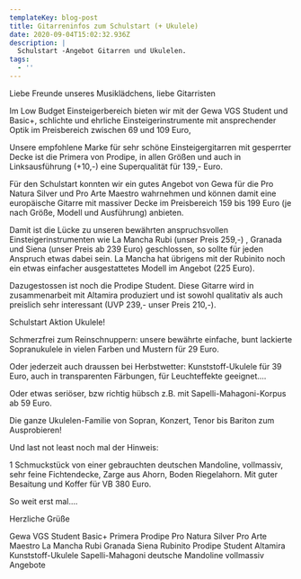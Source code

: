 ```yaml
---
templateKey: blog-post
title: Gitarreninfos zum Schulstart (+ Ukulele)
date: 2020-09-04T15:02:32.936Z
description: |
  Schulstart -Angebot Gitarren und Ukulelen.
tags:
  - ''
---
```

Liebe Freunde unseres Musiklädchens, liebe Gitarristen

Im Low Budget Einsteigerbereich bieten wir mit der Gewa VGS Student und Basic+, schlichte und ehrliche Einsteigerinstrumente mit ansprechender Optik im Preisbereich zwischen 69 und 109 Euro,

 Unsere empfohlene Marke für sehr schöne Einsteigergitarren mit gesperrter Decke ist die Primera von Prodipe, in allen Größen und auch in Linksausführung (+10,-) eine Superqualität für 139,- Euro.

 Für den Schulstart konnten wir ein gutes Angebot von Gewa für die Pro Natura Silver und Pro Arte Maestro wahrnehmen und können damit eine europäische Gitarre mit massiver Decke im Preisbereich 159 bis 199 Euro (je nach Größe, Modell und Ausführung) anbieten.

 Damit ist die Lücke zu unseren bewährten anspruchsvollen Einsteigerinstrumenten wie La Mancha Rubi (unser Preis 259,-) , Granada und Siena (unser Preis ab 239 Euro) geschlossen, so sollte für jeden Anspruch etwas dabei sein. La Mancha hat übrigens mit der Rubinito noch ein etwas einfacher ausgestattetes Modell im Angebot (225 Euro).

Dazugestossen ist noch die Prodipe Student. Diese Gitarre wird in zusammenarbeit mit Altamira produziert und ist sowohl qualitativ als auch preislich sehr interessant (UVP 239,- unser Preis 210,-).

 Schulstart Aktion Ukulele!

 Schmerzfrei zum Reinschnuppern: unsere bewährte einfache, bunt lackierte Sopranukulele in vielen Farben und Mustern für 29 Euro.

 Oder jederzeit auch draussen bei Herbstwetter: Kunststoff-Ukulele für 39 Euro, auch in transparenten Färbungen, für Leuchteffekte geeignet....

 Oder etwas seriöser, bzw richtig hübsch z.B. mit Sapelli-Mahagoni-Korpus ab 59 Euro.

 Die ganze Ukulelen-Familie von Sopran, Konzert, Tenor bis Bariton zum Ausprobieren!

Und last not least noch mal der Hinweis:

1 Schmuckstück von einer gebrauchten deutschen Mandoline, vollmassiv, sehr feine Fichtendecke, Zarge aus Ahorn, Boden Riegelahorn.  Mit guter Besaitung und Koffer für VB 380 Euro.

So weit erst mal....

Herzliche Grüße



Gewa VGS Student Basic+ Primera  Prodipe Pro Natura Silver Pro Arte Maestro La Mancha Rubi Granada Siena Rubinito Prodipe Student Altamira Kunststoff-Ukulele Sapelli-Mahagoni deutsche Mandoline vollmassiv Angebote
